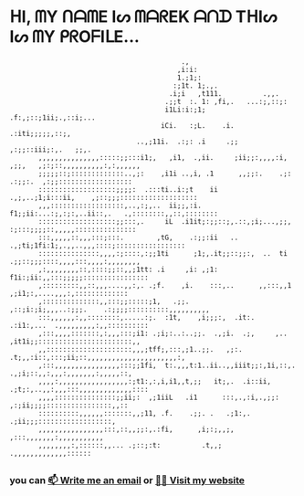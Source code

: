 <h1>ᕼI, ᗰY ᑎᗩᗰE Iᔕ ᗰᗩᖇEK ᗩᑎᗪ TᕼIᔕ Iᔕ ᗰY ᑭᖇOᖴIᒪE...</h1>        
                                                                                                            
                                              .,                                                            
                                             ,i:i:                                                          
                                             1.;1;:                                                         
                                            :;1t. 1;.,.                                                     
                                           .i;i   ,t111.          .,,.                                      
                                          .;;t  :. 1: ,fi,.   ...:;,::;:                                    
                                          i1Li:i:;1;   .f:,;::;1ii;.,::i;...                                
                                         iCi.   :;L.    .i.     .:iti;;;;;,::;,                             
                                   ..,;11i.  .:;: .i     .;;  ,:;;::iii;:,.   ;;,.                          
           ,,,,,,,,,,,,,,,:::::;;:::i1;,   ,i1,  .,ii.     ;ii;;:,,,,:i, ,;;,   ,;:;::,,,,,,,,,,:,:,,,,,,   
           ;;;;;::;:::::::::::::..,;:    ,i1i ..,i, .1      ,,;;:.    .;:  .:;;:.  ,:;;::::::::::::::::::   
           :::::::::::::::::::;;;;:  .:::ti..i:;t    ii    .,;,..;1;i:::ii,    ,;::;;;:::::::::::::::::::   
           ,,,::::::::::::::::::,..,:;,..  ii;;,:i.   f1;;ii:...:;,:;:,..ii::,.   .,::::::::,,::,::::::::   
           :::::::::::::::::::;;:::,.     iL  .i1it;:;;::;,.::,;i;...,;;, :;:::;;;;::,,,,,:::::::::::::::   
           :::,,,,,::,,,:::;:::.        ,tG,    .:;;:ii   ..  .,;ti;1fi:1;,.,,..,,,::::;:::::::::::::::::   
           :::::::::::::::,,,,:;::::,:;;1ti      ;1;,.it;;::;;:,  ..  ti .;;::;;;::::,,,,:::,,,,:,,,,,,,,   
           ,:,,,,,,,,::,::::;;::,,;1tt: .i     ,i: ,;1:                f1i:;ii:,,:::;;;;;::::::::::::::::   
           ,:::::::::,,::,,,....,,:,. .;f.    ,i.    :::,..      ,,:::,,1   ,;i1;:,....,,,:,:::::::::::::   
           ,::::::::::::::,,:::;;:::::;1,   .;;.        ,::;i:;i;,,,..:;;;.    .:;;;;::::::::::,,,,,,,,,,   
           :::,,,,,,:,,::::::::,.....:;.  :1t,    ,i;;;:,  .it:.       .:i1:,...  .,,,,,,,,,:,,::::::::::   
           ,:::,,,,:::::::,:,,,:::;i1: .;i;:..:..;;.  .,;i.  .;,     ,.. ,it1i;;:::::::::::::::::::::::,,   
           ,,:::::::::::::::::::::,,,;tff;,:::,;1..;;.   ,;:. .t;,,:i::,:::;ii;::,,,,,,,,,,,,,,,,,,,,,,:,   
           ,:::,,,,,,,,,,,,,,,,:::;;1fi,  t:.,,,t:1..ii..,,iiit;;:,1i,::,. .,;i;::,,:,,,:,,,,,,,:,,,,,::,   
           ,,,,:,,,,,,,,,,,,,,,,,:;t1:,:,i,i1,,t,;;   it;,.  .i::ii,   .;t;:,..,,:,,,:::,,,,,,,,,,,,,::::   
           ,,,,:::::::::::::::;;ii;:  ,;1iiL   .i1      :::,.,:i,.,;;:      ,:;ii;;;;::::::::::::::::,,::   
           ::::::::::,,,,,,:::::::,,;11, .f.    .;;. .   .;1:,.                .;ii;;;::::::::::::::::::,   
           ,,,,,,,,,,,,,,,,:::,::,,;;:,.:fi,      ,i;:;,,;,                       ,:::,,,,,,,:,,,,,,,,,,,   
           ,,,,,,,,:,::::::,,... .;::;:t:          .t,,;                             .,,,,,,,,,,,,,::::::   

                                                                                                            
    
<h2></h2>
<h3>
you can <a href="mailto:marek.lamos16@gmail.com">📫 Write me an email</a> or 
<a href="https://heun11.github.io">👨‍💻 Visit my website</a>
</h3>

<!-- <div align=center>
  <img width=250 src="https://github-readme-stats.vercel.app/api/top-langs/?username=Heun11&layout=compact&theme=gruvbox" alt="Language usage"/>&nbsp;
  <img width=330 src="https://github-readme-stats.vercel.app/api?username=Heun11&show_icons=true&hide=&theme=gruvbox" alt="Stats"/>
  <br/>
    <img width=400 align="center" src="https://streak-stats.demolab.com/?user=Heun11&count_private=true&theme=gruvbox&border_radius=10" alt="streak" />
</div> -->
